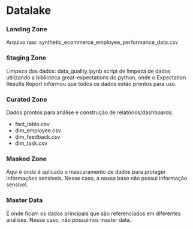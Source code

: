 # Datalake

### Landing Zone

Arquivo raw: synthetic_ecommerce_employee_performance_data.csv

### Staging Zone

Limpeza dos dados: data_quality.ipynb script de limpeza de dados utilizando a biblioteca great-expectations do python, onde o Expectation Results Report informou que todos os dados estão prontos para uso.

### Curated Zone

Dados prontos para análise e construção de relatórios/dashboards: 

- fact_table.csv
- dim_employee.csv
- dim_feedback.csv
- dim_task.csv

### Masked Zone

Aqui é onde é aplicado o mascaramento de dados para proteger informações sensíveis. Nesse caso, a nossa base não possui informação sensível.

### Master Data

É onde ficam os dados principais que são referenciados em diferentes análises. Nesse caso, não possuímos master data.
